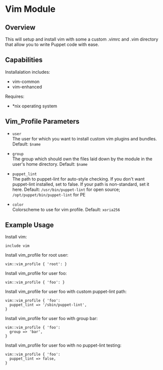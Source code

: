 # Vim Module

## Overview

This will setup and install vim with some a custom .vimrc and .vim directory that allow you to write Puppet code with ease.

## Capabilities

Installalation includes:

- vim-common
- vim-enhanced

Requires:

- *nix operating system

## Vim_Profile Parameters

* `user`<br />
The user for which you want to install custom vim plugins and bundles. Default: `$name`

* `group`<br />
The group which should own the files laid down by the module in the user's home directory. Default: `$name`

* `puppet_lint`<br />
The path to puppet-lint for auto-style checking.  If you don't want puppet-lint installed, set to false. If your path is non-standard, set it here.  Default: `/usr/bin/puppet-lint` for open source; `/opt/puppet/bin/puppet-lint` for PE

* `color`<br />
Colorscheme to use for vim profile. Default: `xoria256`

## Example Usage

Install vim:

```puppet
include vim
```

Install vim_profile for root user:

```puppet
vim::vim_profile { 'root': }
```

Install vim_profile for user foo:

```puppet
vim::vim_profile { 'foo': }
```

Install vim_profile for user foo with custom puppet-lint path:

```puppet
vim::vim_profile { 'foo':
  puppet_lint => '/sbin/puppet-lint',
}
```

Install vim_profile for user foo with group bar:

```puppet
vim::vim_profile { 'foo':
  group => 'bar',
}
```

Install vim_profile for user foo with no puppet-lint testing:

```puppet
vim::vim_profile { 'foo':
  puppet_lint => false,
}
```
